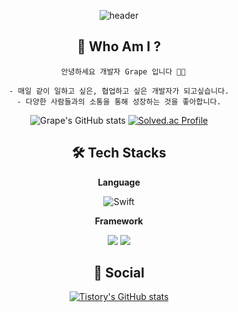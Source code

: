 <div align="center">
 
![header](https://capsule-render.vercel.app/api?type=slice&color=auto&height=180&section=header&text=&desc=iOS%20Developer&fontSize=90&rotate=0&fontAlignY=15&fontAlign=75&descAlignY=34&descAlign=73&&animation=twinkling)
 ## 🌊 Who Am I ?

```
  안녕하세요 개발자 Grape 입니다 🧑‍💻

- 매일 같이 일하고 싶은, 협업하고 싶은 개발자가 되고싶습니다.
- 다양한 사람들과의 소통을 통해 성장하는 것을 좋아합니다.
```

 ![Grape's GitHub stats](https://github-readme-stats.vercel.app/api?username=greatgrapes&show_icons=true&theme=radical&hide=stars) 
 [![Solved.ac Profile](http://mazassumnida.wtf/api/v2/generate_badge?boj=agreatgrape1)](https://solved.ac/agreatgrape1/)    


## 🛠 Tech Stacks

**Language**

![Swift](https://img.shields.io/badge/swift-F05138?style=for-the-badge&logo=swift&logoColor=white)

**Framework**

<img src="https://img.shields.io/badge/UIKit-F05138?style=for-the-badge&logo=Swift&logoColor=white"/> <img src="https://img.shields.io/badge/SwiftUI-F05138?style=for-the-badge&logo=Swift&logoColor=white"/> 




## 💎 Social
[![Tistory's GitHub stats](https://Tistory-readme-stats.vercel.app/api/badge?name=Grape)](https://jskiwi.tistory.com/)
</div>
